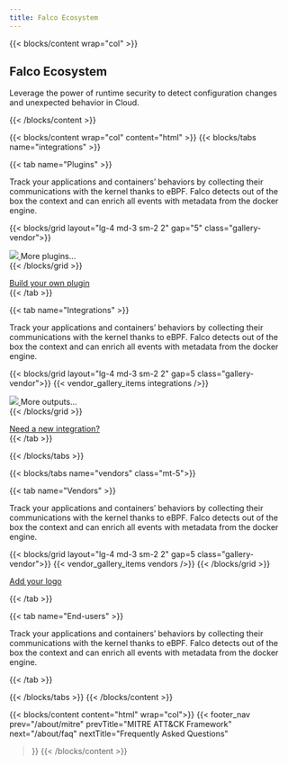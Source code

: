 ```yaml
---
title: Falco Ecosystem
---
```


{{< blocks/content wrap="col" >}}
  ## Falco Ecosystem
  <p class="-text-700 mt-4 mb-0">Leverage the power of runtime security to detect configuration changes and unexpected behavior in Cloud.</p>
{{< /blocks/content >}}

{{< blocks/content wrap="col" content="html" >}}
  {{< blocks/tabs name="integrations" >}}
  
  {{< tab name="Plugins" >}}
  <p class="-text-700 mt-4 mb-5">Track your applications and containers’ behaviors by collecting their communications with the kernel thanks to eBPF. Falco detects out of the box the context and can enrich all events with metadata from the docker engine.</p>

  {{< blocks/grid layout="lg-4 md-3 sm-2 2" gap="5" class="gallery-vendor">}}
    <div class="d-flex flex-column align-items-center">
      <a class="icon-button shadow" href="https://github.com/falcosecurity/plugins#registered-plugins">
        <img src="/img/icons/box-arrow-up-right.svg"/>
      </a>
      <span class="font-weight-bold mt-2">More plugins...</span>
    </div>
  {{< /blocks/grid >}}

  <!-- {{< blocks/grid layout="lg-4 md-3 sm-2 2" gap=5 class="gallery-vendor">}}
    {{< vendor_gallery_items plugins />}}
    <div class="d-flex flex-column align-items-center">
      <a class="icon-button shadow" href="https://github.com/falcosecurity/plugins#registered-plugins">
        <img src="/img/icons/box-arrow-up-right.svg"/>
      </a>
      <span class="font-weight-bold mt-2">More plugins...</span>
    </div>
  {{< /blocks/grid >}} -->

  <div class="text-center mt-5">
    <a class="btn btn-lg btn-primary" href="https://github.com/falcosecurity/plugin-sdk-go" role="button">Build your own plugin</a>
  </div>
  {{< /tab >}}

  {{< tab name="Integrations" >}}
  <p class="-text-700 mt-4 mb-5">Track your applications and containers’ behaviors by collecting their communications with the kernel thanks to eBPF. Falco detects out of the box the context and can enrich all events with metadata from the docker engine.</p>
  
  {{< blocks/grid layout="lg-4 md-3 sm-2 2" gap=5 class="gallery-vendor">}}
  {{< vendor_gallery_items integrations />}}
    <div class="d-flex flex-column align-items-center">
      <a class="icon-button shadow" href="https://github.com/falcosecurity/falcosidekick#outputs">
        <img src="/img/icons/box-arrow-up-right.svg"/>
      </a>
      <span class="font-weight-bold mt-2">More outputs...</span>
    </div>
  {{< /blocks/grid >}}

  <div class="text-center mt-5">
    <a class="btn btn-lg btn-primary" href="https://github.com/falcosecurity/falcosidekick/issues/new?assignees=&labels=kind%2Ffeature&template=feature_request.md&title=" role="button">Need a new integration?</a>
  </div>
  {{< /tab >}}

  {{< /blocks/tabs >}}


  {{< blocks/tabs name="vendors" class="mt-5">}}
  
  {{< tab name="Vendors" >}}
  <p class="-text-700 mt-4 mb-5">Track your applications and containers’ behaviors by collecting their communications with the kernel thanks to eBPF. Falco detects out of the box the context and can enrich all events with metadata from the docker engine.</p>

  {{< blocks/grid layout="lg-4 md-3 sm-2 2" gap=5 class="gallery-vendor">}}
    {{< vendor_gallery_items vendors />}}
  {{< /blocks/grid >}}

  <div class="text-center mt-5">
    <a class="btn btn-lg btn-primary" href="https://github.com/falcosecurity/falco/blob/master/ADOPTERS.md#adding-a-name" role="button">Add your logo</a>
  </div>

  {{< /tab >}}

  {{< tab name="End-users" >}}
  <p class="-text-700 mt-4 mb-5">Track your applications and containers’ behaviors by collecting their communications with the kernel thanks to eBPF. Falco detects out of the box the context and can enrich all events with metadata from the docker engine.</p>
  {{< /tab >}}

  {{< /blocks/tabs >}}
{{< /blocks/content >}}

<!-- TODO: uncomment this section when the redesign is ready -->
<!-- {{< blocks/content content="html" wrap="col">}}
{{< feedback >}}
{{< /blocks/content >}} -->

{{< blocks/content content="html" wrap="col">}}
{{< footer_nav 
  prev="/about/mitre"
  prevTitle="MITRE ATT&CK Framework"
  next="/about/faq" 
  nextTitle="Frequently Asked Questions" 
>}}
{{< /blocks/content >}}